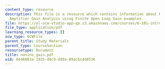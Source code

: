 ```yaml
---
content_type: resource
description: This file is a resource which contains information about Non-Inverting
  Amplifier Gain Analysis using Finite Open Loop Gain examples.
file: https://ol-ocw-studio-app-qa.s3.amazonaws.com/courses/6-101-introductory-analog-electronics-laboratory-spring-2007/6646003a1935d8c9dd9a89acbc4d8536_noninv_gain.pdf
file_type: application/pdf
learning_resource_types: []
ocw_type: OCWFile
parent_title: Study Materials
parent_type: CourseSection
resourcetype: Document
title: noninv_gain.pdf
uid: 6646003a-1935-d8c9-dd9a-89acbc4d8536
---
```

